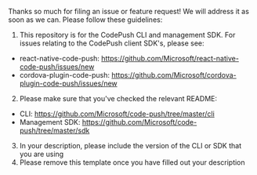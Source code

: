 Thanks so much for filing an issue or feature request! We will address it as soon as we can. Please follow these guidelines:

1. This repository is for the CodePush CLI and management SDK. For issues relating to the CodePush client SDK's, please see:
  * react-native-code-push: https://github.com/Microsoft/react-native-code-push/issues/new
  * cordova-plugin-code-push: https://github.com/Microsoft/cordova-plugin-code-push/issues/new
2. Please make sure that you've checked the relevant README:
  * CLI: https://github.com/Microsoft/code-push/tree/master/cli
  * Management SDK: https://github.com/Microsoft/code-push/tree/master/sdk
3. In your description, please include the version of the CLI or SDK that you are using
4. Please remove this template once you have filled out your description
